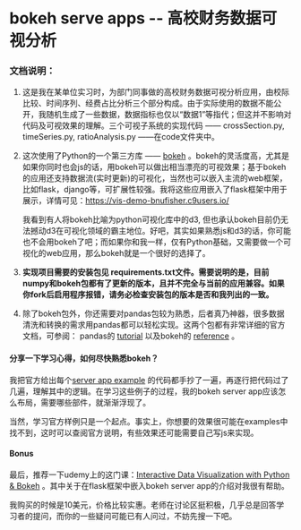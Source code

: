 # bokeh serve apps  -- 高校财务数据可视分析

### 文档说明：

1. 这是我在某单位实习时，为部门同事做的高校财务数据可视分析应用，由校际比较、时间序列、经费占比分析三个部分构成。由于实际使用的数据不能公开，我随机生成了一些数据，数据指标也仅以“数据1”等指代；但这并不影响对代码及可视效果的理解。三个可视子系统的实现代码 —— crossSection.py, timeSeries.py, ratioAnalysis.py ——在code文件夹中。


2. 这次使用了Python的一个第三方库 —— [bokeh](https://bokeh.pydata.org/en/latest/) 。bokeh的灵活度高，尤其是如果你同时也会js的话，用bokeh可以做出相当漂亮的可视效果；基于bokeh的应用还支持数据流(实时更新)的可视化，当然也可以嵌入主流的web框架，比如flask，django等，可扩展性较强。我将这些应用嵌入了flask框架中用于展示，详情可见：https://vis-demo-bnufisher.c9users.io/

    我看到有人将bokeh比喻为python可视化库中的d3, 但也承认bokeh目前仍无法撼动d3在可视化领域的霸主地位。好吧，其实如果熟悉js和d3的话，你可能也不会用bokeh了吧；而如果你和我一样，仅有Python基础，又需要做一个可视化的web应用，那么bokeh就是一个很好的选择了。


3. **实现项目需要的安装包见 requirements.txt文件。需要说明的是，目前numpy和bokeh包都有了更新的版本，且并不完全与当前的应用兼容。如果你fork后启用程序报错，请务必检查安装包的版本是否和我列出的一致。**


4. 除了bokeh包外，你还需要对pandas包较为熟悉，后者真乃神器，很多数据清洗和转换的需求用pandas都可以轻松实现。这两个包都有非常详细的官方文档，可参阅： pandas的  [tutorial](http://pandas.pydata.org/pandas-docs/stable/tutorials.html) 以及bokeh的  [reference](http://bokeh.pydata.org/en/latest/docs/reference.html) 。


#### 分享一下学习心得，如何尽快熟悉bokeh？

我把官方给出每个[server app example](http://bokeh.pydata.org/en/latest/docs/gallery.html#gallery) 的代码都手抄了一遍，再逐行把代码过了几遍，理解其中的逻辑。在学习这些例子的过程，我的bokeh server app应该怎么布局，需要哪些部件，就渐渐浮现了。

当然，学习官方样例只是一个起点。事实上，你想要的效果很可能在examples中找不到，这时可以查阅官方说明，有些效果还可能需要自己写js来实现。


#### Bonus

最后，推荐一下udemy上的这门课：[Interactive Data Visualization with Python & Bokeh](https://www.udemy.com/python-bokeh/) 。其中关于在flask框架中嵌入bokeh server app的介绍对我很有帮助。

 我购买的时候是10美元，价格比较实惠。老师在讨论区挺积极，几乎总是回答学习者的提问，而你的一些疑问可能已有人问过，不妨先搜一下吧。